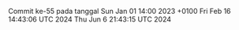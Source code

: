 Commit ke-55 pada tanggal Sun Jan 01 14:00 2023 +0100
Fri Feb 16 14:43:06 UTC 2024
Thu Jun  6 21:43:15 UTC 2024
